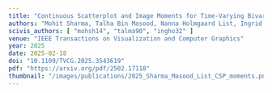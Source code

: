 ```yaml
---
title: "Continuous Scatterplot and Image Moments for Time-Varying Bivariate Field Analysis of Electronic Structure Evolution"
authors: "Mohit Sharma, Talha Bin Masood, Nanna Holmgaard List, Ingrid Hotz, Vijay Natarajan"
scivis_authors: [ "mohsh14", "talma90", "ingho32" ]
venue: "IEEE Transactions on Visualization and Computer Graphics"
year: 2025
date: 2025-02-18
doi: "10.1109/TVCG.2025.3543619"
pdf: "https://arxiv.org/pdf/2502.17118"
thumbnail: "/images/publications/2025_Sharma_Masood_List_CSP_moments.png"
---
```

